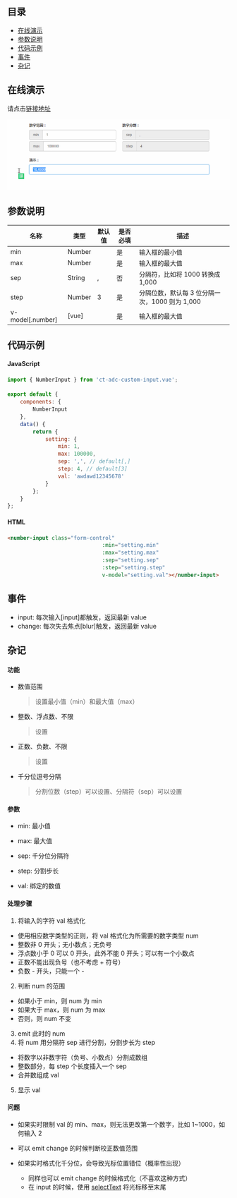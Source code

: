 ## 目录

- [在线演示](#在线演示)
- [参数说明](#参数说明)
- [代码示例](#代码示例)
- [事件](#事件)
- [杂记](#杂记)

## 在线演示

请点击[链接地址](http://htmlpreview.github.io/?https://github.com/ct-adc/ct-adc-custom-input/blob/master/view/number-input-demo.html)

![demo.gif](../../img/number-input-demo.gif)

## 参数说明

名称|类型|默认值|是否必填|描述
--- | --- | --- | --- | --- |
min | Number |  | 是 | 输入框的最小值
max | Number |  | 是 | 输入框的最大值
sep | String | , | 否 | 分隔符，比如将 1000 转换成 1,000
step | Number | 3 | 是 | 分隔位数，默认每 3 位分隔一次，1000 则为 1,000
v-model[.number] | [vue] |  | 是 | 输入框的最大值

## 代码示例

#### JavaScript
```javascript
import { NumberInput } from 'ct-adc-custom-input.vue';

export default {
    components: {
        NumberInput
    },
    data() {
        return {
            setting: {
                min: 1,
                max: 100000,
                sep: ',', // default[,]
                step: 4, // default[3]
                val: 'awdawd12345678'
            }
        };
    }
};
```

#### HTML

```html
<number-input class="form-control"
                              :min="setting.min"
                              :max="setting.max"
                              :sep="setting.sep"
                              :step="setting.step"
                              v-model="setting.val"></number-input>
```

## 事件

- input: 每次输入[input]都触发，返回最新 value
- change: 每次失去焦点[blur]触发，返回最新 value

## 杂记

#### 功能

- 数值范围
  > 设置最小值（min）和最大值（max）

- 整数、浮点数、不限
  > 设置

- 正数、负数、不限
  > 设置

- 千分位逗号分隔
  > 分割位数（step）可以设置、分隔符（sep）可以设置



#### 参数

- min: 最小值
- max: 最大值

- sep: 千分位分隔符
- step: 分割步长

- val: 绑定的数值

#### 处理步骤

1. 将输入的字符 val 格式化
  - 使用相应数字类型的正则，将 val 格式化为所需要的数字类型 num
  - 整数非 0 开头；无小数点；无负号
  - 浮点数小于 0 可以 0 开头，此外不能 0 开头；可以有一个小数点
  - 正数不能出现负号（也不考虑 + 符号）
  - 负数 - 开头，只能一个 -
2. 判断 num 的范围
  - 如果小于 min，则 num 为 min
  - 如果大于 max，则 num 为 max
  - 否则，则 num 不变
3. emit 此时的 num
4. 将 num 用分隔符 sep 进行分割，分割步长为 step
  - 将数字以非数字符（负号、小数点）分割成数组
  - 整数部分，每 step 个长度插入一个 sep
  - 合并数组成 val
5. 显示 val

#### 问题

- 如果实时限制 val 的 min、max，则无法更改第一个数字，比如 1~1000，如何输入 2
 - 可以 emit change 的时候判断校正数值范围

- 如果实时格式化千分位，会导致光标位置错位（概率性出现）
  - 同样也可以 emit change 的时候格式化（不喜欢这种方式）
  - 在 input 的时候，使用 [selectText](https://developer.mozilla.org/zh-CN/docs/Web/API/HTMLInputElement/setSelectionRange) 将光标移至末尾